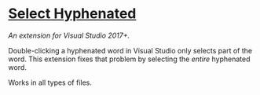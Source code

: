 # [Select Hyphenated](https://marketplace.visualstudio.com/items?itemName=thirdwaffle.SelectHyphenated)
_An extension for Visual Studio 2017+._

Double-clicking a hyphenated word in Visual Studio only selects part of the word.
This extension fixes that problem by selecting the _entire_ hyphenated word.

Works in all types of files.
